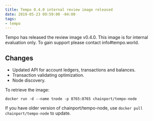 ```yaml
---
title: Tempo 0.4.0 internal review image released
date: 2019-05-23 09:59:00 -04:00
tags:
- tempo
---
```


Tempo has released the review image v0.4.0. This image is for internal evaluation only. To gain support please contact info#tempo.world.

## Changes

* Updated API for account ledgers, transactions and balances.
* Transaction validating optimization.
* Node discovery.

To retrieve the image:
```
docker run -d --name tnode -p 8765:8765 chainport/tempo-node
```

If you have older version of chainport/tempo-node, use `docker pull chainport/tempo-node` to update.

